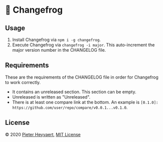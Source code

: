 # :frog: Changefrog

## Usage

1. Install Changefrog via `npm i -g changefrog`.
2. Execute Changefrog via `changefrog -i major`.
This auto-increment the major version number in the CHANGELOG file.

## Requirements

These are the requirements of the CHANGELOG file
in order for Changefrog to work correctly.

- It contains an unreleased section.
This section can be empty.
- Unreleased is written as "Unreleased". 
- There is at least one compare link at the bottom.
An example is `[0.1.0]: https://github.com/user/repo/compare/v0.0.1...v0.1.0`.

## License

© 2020 [Pieter Heyvaert](https://pieterheyvaert.com), 
[MIT License](https://github.com/pheyvaer/changefrog/blob/master/LICENSE.md)
